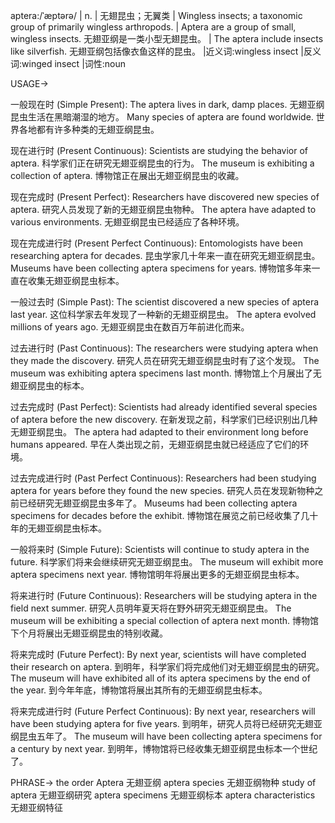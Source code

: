 aptera:/ˈæptərə/ | n. | 无翅昆虫；无翼类 | Wingless insects; a taxonomic group of primarily wingless arthropods. |  Aptera are a group of small, wingless insects. 无翅亚纲是一类小型无翅昆虫。 | The aptera include insects like silverfish. 无翅亚纲包括像衣鱼这样的昆虫。 |近义词:wingless insect |反义词:winged insect |词性:noun

USAGE->

一般现在时 (Simple Present):
The aptera lives in dark, damp places.  无翅亚纲昆虫生活在黑暗潮湿的地方。
Many species of aptera are found worldwide.  世界各地都有许多种类的无翅亚纲昆虫。


现在进行时 (Present Continuous):
Scientists are studying the behavior of aptera. 科学家们正在研究无翅亚纲昆虫的行为。
The museum is exhibiting a collection of aptera. 博物馆正在展出无翅亚纲昆虫的收藏。


现在完成时 (Present Perfect):
Researchers have discovered new species of aptera. 研究人员发现了新的无翅亚纲昆虫物种。
The aptera have adapted to various environments. 无翅亚纲昆虫已经适应了各种环境。


现在完成进行时 (Present Perfect Continuous):
Entomologists have been researching aptera for decades. 昆虫学家几十年来一直在研究无翅亚纲昆虫。
Museums have been collecting aptera specimens for years. 博物馆多年来一直在收集无翅亚纲昆虫标本。


一般过去时 (Simple Past):
The scientist discovered a new species of aptera last year. 这位科学家去年发现了一种新的无翅亚纲昆虫。
The aptera evolved millions of years ago. 无翅亚纲昆虫在数百万年前进化而来。


过去进行时 (Past Continuous):
The researchers were studying aptera when they made the discovery. 研究人员在研究无翅亚纲昆虫时有了这个发现。
The museum was exhibiting aptera specimens last month. 博物馆上个月展出了无翅亚纲昆虫的标本。


过去完成时 (Past Perfect):
Scientists had already identified several species of aptera before the new discovery. 在新发现之前，科学家们已经识别出几种无翅亚纲昆虫。
The aptera had adapted to their environment long before humans appeared. 早在人类出现之前，无翅亚纲昆虫就已经适应了它们的环境。


过去完成进行时 (Past Perfect Continuous):
Researchers had been studying aptera for years before they found the new species. 研究人员在发现新物种之前已经研究无翅亚纲昆虫多年了。
Museums had been collecting aptera specimens for decades before the exhibit. 博物馆在展览之前已经收集了几十年的无翅亚纲昆虫标本。


一般将来时 (Simple Future):
Scientists will continue to study aptera in the future. 科学家们将来会继续研究无翅亚纲昆虫。
The museum will exhibit more aptera specimens next year. 博物馆明年将展出更多的无翅亚纲昆虫标本。


将来进行时 (Future Continuous):
Researchers will be studying aptera in the field next summer. 研究人员明年夏天将在野外研究无翅亚纲昆虫。
The museum will be exhibiting a special collection of aptera next month. 博物馆下个月将展出无翅亚纲昆虫的特别收藏。


将来完成时 (Future Perfect):
By next year, scientists will have completed their research on aptera. 到明年，科学家们将完成他们对无翅亚纲昆虫的研究。
The museum will have exhibited all of its aptera specimens by the end of the year. 到今年年底，博物馆将展出其所有的无翅亚纲昆虫标本。


将来完成进行时 (Future Perfect Continuous):
By next year, researchers will have been studying aptera for five years. 到明年，研究人员将已经研究无翅亚纲昆虫五年了。
The museum will have been collecting aptera specimens for a century by next year. 到明年，博物馆将已经收集无翅亚纲昆虫标本一个世纪了。


PHRASE->
the order Aptera 无翅亚纲
aptera species 无翅亚纲物种
study of aptera 无翅亚纲研究
aptera specimens 无翅亚纲标本
aptera characteristics 无翅亚纲特征
